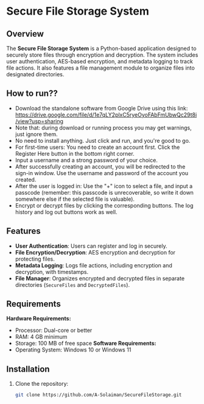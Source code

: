 # Secure File Storage System

## Overview

The **Secure File Storage System** is a Python-based application designed to securely store files through encryption and decryption. The system includes user authentication, AES-based encryption, and metadata logging to track file actions. It also features a file management module to organize files into designated directories.

## How to run??

- Download the standalone software from Google Drive using this link: https://drive.google.com/file/d/1e7qLY2plxC5ryeOyoFAbFmUbwQc29t8i/view?usp=sharing
- Note that: during download or running process you may get warnings, just ignore them.
- No need to install anything. Just click and run, and you're good to go.
- For first-time users: You need to create an account first. Click the Register Here button in the bottom right corner.
- Input a username and a strong password of your choice.
- After successfully creating an account, you will be redirected to the sign-in window. Use the username and password of the account you created.
- After the user is logged in: Use the "+" icon to select a file, and input a passcode (remember: this passcode is unrecoverable, so write it down somewhere else if the selected file is valuable).
- Encrypt or decrypt files by clicking the corresponding buttons. The log history and log out buttons work as well.

## Features

- **User Authentication**: Users can register and log in securely.
- **File Encryption/Decryption**: AES encryption and decryption for protecting files.
- **Metadata Logging**: Logs file actions, including encryption and decryption, with timestamps.
- **File Manager**: Organizes encrypted and decrypted files in separate directories (`SecureFiles` and `DecryptedFiles`).

## Requirements

**Hardware Requirements:**
- Processor: Dual-core or better
- RAM: 4 GB minimum
- Storage: 100 MB of free space
**Software Requirements:**
- Operating System: Windows 10 or Windows 11


## Installation

1. Clone the repository:
   ```bash
   git clone https://github.com/A-Solaiman/SecureFileStorage.git
